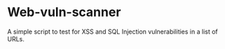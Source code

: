 # Web-vuln-scanner
A simple script to test for XSS and SQL Injection vulnerabilities in a list of URLs.
